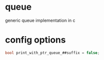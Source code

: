 # queue
generic queue implementation in c

# config options
```c
bool print_with_ptr_queue_##suffix = false;
```
